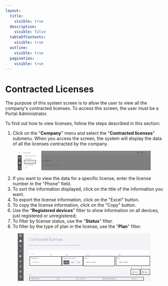 ```yaml
---
layout:
  title:
    visible: true
  description:
    visible: false
  tableOfContents:
    visible: true
  outline:
    visible: true
  pagination:
    visible: true
---
```


# Contracted Licenses

The purpose of this system screen is to allow the user to view all the company's contracted licenses. To access this screen, the user must be a Portal Administrator.

To find out how to view licenses, follow the steps described in this section:

1. Click on the "**Company**" menu and select the "**Contracted licenses**" submenu. When you access the screen, the system will display the data of all the licenses contracted by the company.

<figure><img src="../../../.gitbook/assets/Captura de tela 2024-02-14 150836 (2).png" alt=""><figcaption></figcaption></figure>

2. If you want to view the data for a specific license, enter the license number in the "Phone" field.
3. To sort the information displayed, click on the title of the information you want.
4. To export the license information, click on the "Excel" button.
5. To copy the license information, click on the "Copy" button.
6. Use the "**Registered devices**" filter to show information on all devices, just registered or unregistered;
7. To filter by license status, use the "**Status**" filter.
8. To filter by the type of plan in the license, use the "**Plan**" filter.

<figure><img src="../../../.gitbook/assets/Captura de tela 2024-02-14 152105.png" alt=""><figcaption></figcaption></figure>

